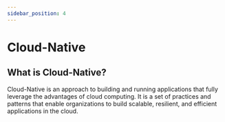 ```yaml
---
sidebar_position: 4
---
```


# Cloud-Native

## What is Cloud-Native?

Cloud-Native is an approach to building and running applications that fully leverage the advantages of cloud computing. It is a set of practices and patterns that enable organizations to build scalable, resilient, and efficient applications in the cloud.